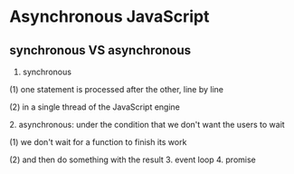 # Asynchronous JavaScript
## synchronous VS asynchronous
1. synchronous
<p> (1) one statement is processed after the other, line by line </p>
<p> (2) in a single thread of the JavaScript engine</p>
2. asynchronous: under the condition that we don't want the users to wait
<p> (1) we don't wait for a function to finish its work </p>
<p> (2) and then do something with the result <pp>
3. event loop
4. promise
